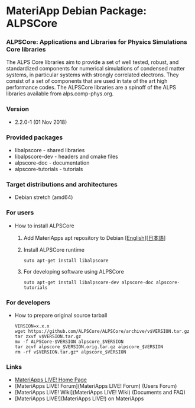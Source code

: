 # MateriApp Debian Package: ALPSCore

### ALPSCore: Applications and Libraries for Physics Simulations Core libraries

The ALPS Core libraries aim to provide a set of well tested, robust, and standardized components for numerical simulations of condensed matter systems, in particular systems with strongly correlated electrons. They consist of a set of components that are used in tate of the art high performance codes. The ALPSCore libraries are a spinoff of the ALPS libraries available from alps.comp-phys.org.

### Version

* 2.2.0-1 (01 Nov 2018)

### Provided packages

* libalpscore - shared libraries
* libalpscore-dev - headers and cmake files
* alpscore-doc - documentation
* alpscore-tutorials - tutorials

### Target distributions and architectures

* Debian stretch (amd64)

### For users

* How to install ALPSCore

  1. Add MateriApps apt repository to Debian [[English](https://github.com/cmsi/MateriAppsLive/wiki/UsingMateriAppsInDebian-en)][[日本語](https://github.com/cmsi/MateriAppsLive/wiki/UsingMateriAppsInDebian)]

  2. Install ALPSCore runtime

     ```
     suto apt-get install libalpscore
     ```

  3. For developing software using ALPSCore

     ```
     suto apt-get install libalpscore-dev alpscore-doc alpscore-tutorials
     ```

### For developers

* How to prepare original source tarball

  ```
  VERSION=x.x.x
  wget https://github.com/ALPSCore/ALPSCore/archive/v$VERSION.tar.gz
  tar zxvf v$VERSION.tar.gz
  mv -f ALPSCore-$VERSION alpscore_$VERSION
  tar zcvf alpscore_$VERSION.orig.tar.gz alpscore_$VERSION
  rm -rf v$VERSION.tar.gz* alpscore_$VERSION
  ```
  
### Links
  
* [MateriApps LIVE! Home Page](http://cmsi.github.io/MateriAppsLive/)
* [MateriApps LIVE! Forum](MateriApps LIVE! Forum) (Users Forum)
* [MateriApps LIVE! Wiki](MateriApps LIVE! Wiki) (Documents and FAQ)
* [MateriApps LIVE!](MateriApps LIVE!) on MateriApps

